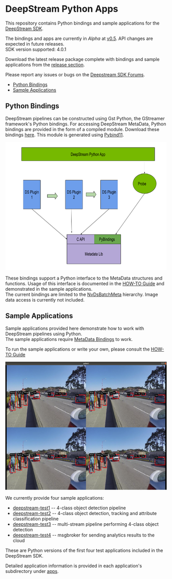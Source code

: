 # DeepStream Python Apps

This repository contains Python bindings and sample applications for the [DeepStream SDK](https://developer.nvidia.com/deepstream-sdk).  

The bindings and apps are currently in *Alpha* at [v0.5](../..//releases/tag/v0.5-alpha). API changes are expected in future releases.  
SDK version supported: 4.0.1  

Download the latest release package complete with bindings and sample applications from the [release section](../../releases).  

Please report any issues or bugs on the [Deepstream SDK Forums](https://devtalk.nvidia.com/default/board/209).  

* [Python Bindings](#metadata_bindings)
* [Sample Applications](#sample_applications)

<a name="metadata_bindings"></a>
## Python Bindings

DeepStream pipelines can be constructed using Gst Python, the GStreamer framework's Python bindings. For accessing DeepStream MetaData, 
Python bindings are provided in the form of a compiled module. Download these bindings [here](https://developer.nvidia.com/deepstream-download#python_bindings). This module is generated using [Pybind11](https://github.com/pybind/pybind11).  

<p align="center">
<img src=".python-app-pipeline.png" alt="bindings pipeline" height="400px"/>
</p>

These bindings support a Python interface to the MetaData structures and functions. Usage of this interface is documented in the [HOW-TO Guide](HOWTO.md) and demonstrated in the sample applications.  
The current bindings are limited to the [NvDsBatchMeta](https://docs.nvidia.com/metropolis/deepstream/plugin-manual/index.html#page/DeepStream_Plugin_Manual%2Fdeepstream_plugin_metadata.03.2.html%23) hierarchy. Image data access is currently not included.  

<a name="sample_applications"></a>
## Sample Applications

Sample applications provided here demonstrate how to work with DeepStream pipelines using Python.  
The sample applications require [MetaData Bindings](#metadata_bindings) to work.  

To run the sample applications or write your own, please consult the [HOW-TO Guide](HOWTO.md)  

<p align="center">
<img src=".test3-app.png" alt="deepstream python app screenshot" height="400px"/>
</p>

We currently provide four sample applications:
* [deepstream-test1](apps/deepstream-test1) -- 4-class object detection pipeline
* [deepstream-test2](apps/deepstream-test2) -- 4-class object detection, tracking and attribute classification pipeline
* [deepstream-test3](apps/deepstream-test3) -- multi-stream pipeline performing 4-class object detection
* [deepstream-test4](apps/deepstream-test4) -- msgbroker for sending analytics results to the cloud

These are Python versions of the first four test applications included in the DeepStream SDK.  

Detailed application information is provided in each application's subdirectory under [apps](apps).  


